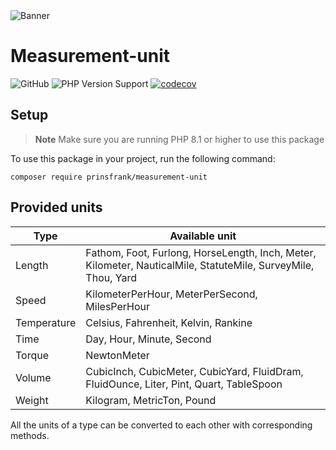 <picture>
    <source srcset="docs/images/banner_dark.png" media="(prefers-color-scheme: dark)">
    <img src="docs/images/banner_light.png" alt="Banner">
</picture>

# Measurement-unit

![GitHub](https://img.shields.io/github/license/prinsfrank/measurement-unit)
![PHP Version Support](https://img.shields.io/packagist/php-v/prinsfrank/measurement-unit)
[![codecov](https://codecov.io/gh/PrinsFrank/measurement-unit/branch/main/graph/badge.svg?token=9O3VB563MU)](https://codecov.io/gh/PrinsFrank/measurement-unit)

## Setup

> **Note**
> Make sure you are running PHP 8.1 or higher to use this package

To use this package in your project, run the following command:

```shell
composer require prinsfrank/measurement-unit
```

## Provided units

| Type        | Available unit                                                                                                |
|-------------|---------------------------------------------------------------------------------------------------------------|
| Length      | Fathom, Foot, Furlong, HorseLength, Inch, Meter, Kilometer, NauticalMile, StatuteMile, SurveyMile, Thou, Yard |
| Speed       | KilometerPerHour, MeterPerSecond, MilesPerHour                                                                |
| Temperature | Celsius, Fahrenheit, Kelvin, Rankine                                                                          |
| Time        | Day, Hour, Minute, Second                                                                                     |
| Torque      | NewtonMeter                                                                                                   |
| Volume      | CubicInch, CubicMeter, CubicYard, FluidDram, FluidOunce, Liter, Pint, Quart, TableSpoon                       |
| Weight      | Kilogram, MetricTon, Pound                                                                                    |

All the units of a type can be converted to each other with corresponding methods.
